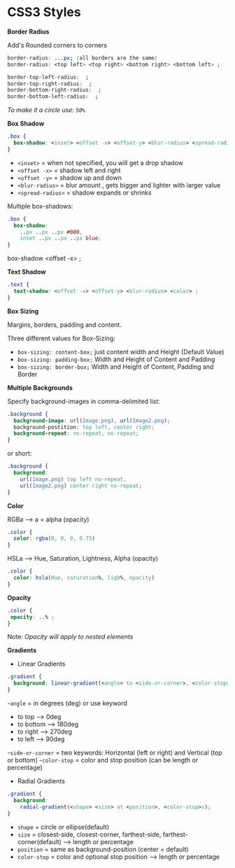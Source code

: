 # CSS3 Styles

**Border Radius**

Add's Rounded corners to corners

```css
border-radius: ...px; (all borders are the same)
border-radius: <top left> <top right> <bottom right> <bottom left> ;
```
```css
border-top-left-radius:  ;
border-top-right-radius:  ;
border-bottom-right-radius:  ;
border-bottom-left-radius:  ;
```
_To make it a circle use: `50%`_

**Box Shadow**

```css
.box {
  box-shadow: <inset> <offset -x> <offset-y> <blur-radius> <spread-radius> <color> ;
}
```
- `<inset>` = when not specified, you will get a drop shadow
- `<offset -x>` = shadow left and right
- `<offset -y>` = shadow up and down
- `<blur-radius>` = blur amount , gets bigger and lighter with larger value
- `<spread-radius>` = shadow expands or shrinks

Multiple box-shadows:

```css
.box {
  box-shadow:
    ..px ..px ..px #000, 
    inset ..px ..px ..px blue;
}
```
box-shadow <inset> <offset -x> <offset-y> <blur-radius> <spread-radius> <color> ;


**Text Shadow**

```css
.text {
  text-shadow: <offset -x> <offset-y> <blur-radius> <color> ;
}
```

**Box Sizing**

Margins, borders, padding and content.

Three different values for Box-Sizing:

- `box-sizing: content-box;` just content width and Height (Default Value)
- `box-sizing: padding-box;` Width and Height of Content and Padding
- `box-sizing: border-box;` Width and Height of Content, Padding and Border

**Multiple Backgrounds**

Specify background-images in comma-delimited list:
```css
.background {
  background-image: url(Image.png), url(Image2.png);
  background-postition: top left, center right;
  background-repeat: no-repeat, no-repeat;
}
```
or short:
```css 
.background {
  background:
    url(Image.png) top left no-repeat,
    url(Image2.png) center right no-repeat;
}
```

**Color**

RGBa --> a = alpha (opacity)

```css
.color {
  color: rgba(0, 0, 0, 0.75)
}
```

HSLa --> Hue, Saturation, Lightness, Alpha (opacity)

```css
.color {
  color: hsla(Hue, saturation%, ligh%, opacity)
}
```

**Opacity**

```css
.color {
 opacity: ..% ;
}
```
Note: _Opacity will apply to nested elements_


**Gradients**

- Linear Gradients

```css
.gradient {
  background: linear-gradient(<angle> to <side-or-corner>, <color-stop>s);
}
```
-`angle` = in degrees (deg) or use keyword
   + to top --> 0deg
   + to bottom --> 180deg
   + to right --> 270deg
   + to left --> 90deg

-`side-or-corner` = two keywords: Horizontal (left or right) and Vertical (top or bottom)
-`color-stop` = color and stop position (can be length or percentage)


- Radial Gradients

```css
.gradient {
  background: 
    radial-gradient(<shape> <size> at <position>, <color-stop>s);
}
```
- `shape` = circle or ellipse(default)
- `size` = closest-side, closest-corner, farthest-side, farthest-corner(default) --> length or percentage
- `position` = same as background-position (center = default)
- `color-stop` = color and optional stop position --> length or percentage